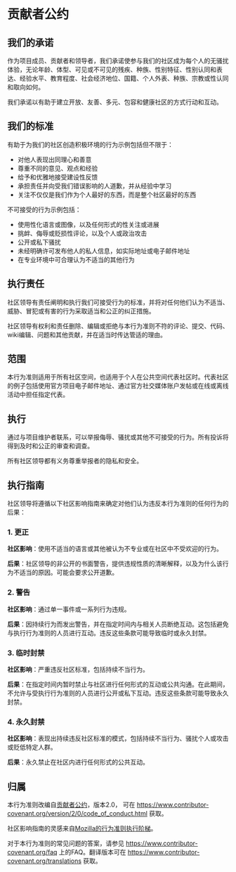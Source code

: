 # 贡献者公约

## 我们的承诺

作为项目成员、贡献者和领导者，我们承诺使参与我们的社区成为每个人的无骚扰体验，无论年龄、体型、可见或不可见的残疾、种族、性别特征、性别认同和表达、经验水平、教育程度、社会经济地位、国籍、个人外表、种族、宗教或性认同和取向如何。

我们承诺以有助于建立开放、友善、多元、包容和健康社区的方式行动和互动。

## 我们的标准

有助于为我们的社区创造积极环境的行为示例包括但不限于：

* 对他人表现出同理心和善意
* 尊重不同的意见、观点和经验
* 给予和优雅地接受建设性反馈
* 承担责任并向受我们错误影响的人道歉，并从经验中学习
* 关注不仅仅是我们作为个人最好的东西，而是整个社区最好的东西

不可接受的行为示例包括：

* 使用性化语言或图像，以及任何形式的性关注或进展
* 挑衅、侮辱或贬损性评论，以及个人或政治攻击
* 公开或私下骚扰
* 未经明确许可发布他人的私人信息，如实际地址或电子邮件地址
* 在专业环境中可合理认为不适当的其他行为

## 执行责任

社区领导有责任阐明和执行我们可接受行为的标准，并将对任何他们认为不适当、威胁、冒犯或有害的行为采取适当和公正的纠正措施。

社区领导有权利和责任删除、编辑或拒绝与本行为准则不符的评论、提交、代码、wiki编辑、问题和其他贡献，并在适当时传达管适的理由。

## 范围

本行为准则适用于所有社区空间，也适用于个人在公共空间代表社区时。代表社区的例子包括使用官方项目电子邮件地址、通过官方社交媒体账户发帖或在线或离线活动中担任指定代表。

## 执行

通过与项目维护者联系，可以举报侮辱、骚扰或其他不可接受的行为。所有投诉将得到及时和公正的审查和调查。

所有社区领导都有义务尊重举报者的隐私和安全。

## 执行指南

社区领导将遵循以下社区影响指南来确定对他们认为违反本行为准则的任何行为的后果：

### 1. 更正

**社区影响**：使用不适当的语言或其他被认为不专业或在社区中不受欢迎的行为。

**后果**：社区领导的非公开的书面警告，提供违规性质的清晰解释，以及为什么该行为不适当的原因。可能会要求公开道歉。

### 2. 警告

**社区影响**：通过单一事件或一系列行为违规。

**后果**：因持续行为而发出警告，并在指定时间内与相关人员断绝互动。这包括避免与执行行为准则的人员进行互动。违反这些条款可能导致临时或永久封禁。

### 3. 临时封禁

**社区影响**：严重违反社区标准，包括持续不当行为。

**后果**：在指定时间内暂时禁止与社区进行任何形式的互动或公共沟通。在此期间，不允许与受执行行为准则的人员进行公开或私下互动。违反这些条款可能导致永久封禁。

### 4. 永久封禁

**社区影响**：表现出持续违反社区标准的模式，包括持续不当行为、骚扰个人或攻击或贬低特定人群。

**后果**：永久禁止在社区内进行任何形式的公共互动。

## 归属

本行为准则改编自[贡献者公约][homepage]，版本2.0，
可在 https://www.contributor-covenant.org/version/2/0/code_of_conduct.html 获取。

社区影响指南的灵感来自[Mozilla的行为准则执行阶梯][Mozilla CoC]。

对于本行为准则的常见问题的答案，请参见 https://www.contributor-covenant.org/faq 上的FAQ。翻译版本可在 https://www.contributor-covenant.org/translations 获取。

[homepage]: https://www.contributor-covenant.org
[Mozilla CoC]: https://github.com/mozilla/diversity 